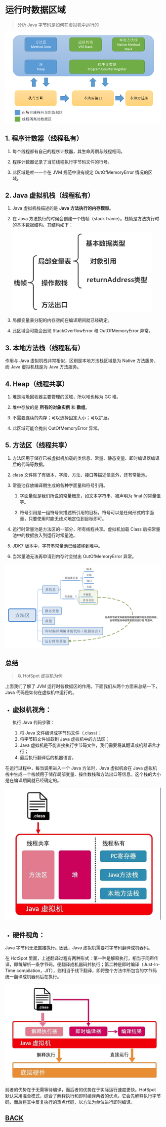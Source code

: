 # 运行时数据区域

> 分析 Java 字节码是如何在虚拟机中运行的

![](../../imgs/jvm/jvm-1.png)

##  1. 程序计数器（线程私有）

1.  每个线程都有自己的程序计数器，其生命周期与线程相同。

1.  程序计数器记录了当前线程执行字节码文件的行号。

1.  此区域是唯一一个在 JVM 规范中没有规定 OutOfMemoryError 情况的区域。

##  2. Java 虚拟机栈（线程私有）

1.  Java 虚拟机栈描述的是 **Java 方法执行的内存模型**。

1.  在 Java 方法执行的时候会创建一个栈帧（stack frame）。栈帧是方法执行时的基本数据结构。其结构如下：

    ![](../../imgs/jvm/jvm-23.png)

1.  局部变量表分配的内存空间在编译期间就已经确定。

1.  此区域会可能会出现 StackOverflowError 和 OutOfMemoryError 异常。

##  3. 本地方法栈（线程私有）

作用与 Java 虚拟机栈非常相似，区别是本地方法栈区域是为 Native 方法服务，而 Java 虚拟机栈是为 Java 方法服务。

##  4. Heap（线程共享）

1.  堆是垃圾回收器主要管理的区域，所以堆也称为 GC 堆。

1.  堆中存放的是 **所有的对象实例** 和 **数组**。

1.  不需要连续的内存；可以选择固定大小；可以扩展。

1.  此区域可能会抛出 OutOfMemoryError 异常。

##  5. 方法区（线程共享）

1.  方法区用于储存已被虚拟机加载的类信息、常量、静态变量、即时编译器编译后的代码等数据。

1.  class 文件除了有版本、字段、方法、接口等描述信息外，还有常量池。

1.  常量池存放编译期生成的各种字面量和符号引用。

    1.  字面量就是我们所说的常量概念，如文本字符串、被声明为 final 的常量值等。

    1.  符号引用是一组符号来描述所引用的目标，符号可以是任何形式的字面量，只要使用时能无歧义地定位到目标即可。

1.  运行时常量池是方法区的一部分，所有线程共享。虚拟机加载 Class 后把常量池中的数据放入到运行时常量池。

1.  JDK7 版本中，字符串常量池已经被移到堆中。

1.  当常量池无法再申请到内存时会抛出 OutOfMemoryError 异常。

![](../../imgs/jvm/jvm-1-1.svg)

##  总结

> 以 HotSpot 虚拟机为例

上面我们了解了 JVM 运行时各数据区的作用。下面我们从两个方面来总结一下，Java 代码是如何在虚拟机中运行的。

-  ##   虚拟机视角：

    执行 Java 代码步骤：
    1.  将 Java 文件编译成字节码文件（.class）；
    1.  将字节码文件加载到 Java 虚拟机中的方法区；
    1.  Java 虚拟机是不能直接执行字节码文件，我们需要将其翻译成机器语言才行；
    1.  最后执行翻译后的机器语言。

在运行过程中，每当调用进入一个 Java 方法时，Java 虚拟机会在 Java 虚拟机栈中生成一个栈帧用于储存局部变量、操作数栈和方法出口等信息。这个栈的大小是在编译期间就已经确定的。

![](../../imgs/jvm/jvm-1-2.jpg)

-  ##   硬件视角：

Java 字节码无法直接执行。因此，Java 虚拟机需要将字节码翻译成机器码。

在 HotSpot 里面，上述翻译过程有两种形式：第一种是解释执行，相当于同声传译，即每解析一条字节码，便翻译成机器码并执行；第二种是即时编译（Just-In-Time compilation，JIT），则相当于线下翻译，即将整个方法中所包含的字节码统一翻译成机器码后在执行。

![](../../imgs/jvm/jvm-1-3.jpg)

前者的优势在于无需等待编译，而后者的优势在于实际运行速度更快。HotSpot 默认采用混合模式，综合了解释执行和即时编译两者的优点。它会先解释执行字节码，而后将其中反复执行的热点代码，以方法为单位进行即时编译。

## [BACK](../books/jvm.md)